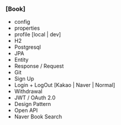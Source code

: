 ### [Book] 

- config
- properties
- profile [local | dev]
- H2
- Postgresql
- JPA
- Entity
- Response / Request
- Git
- Sign Up
- Login + LogOut [Kakao | Naver | Normal]
- Withdrawal
- JWT / OAuth 2.0
- Design Pattern
- Open API
- Naver Book Search 

